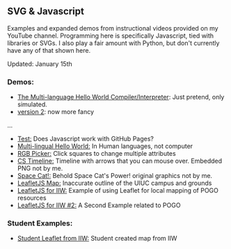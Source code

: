 ## SVG & Javascript

Examples and expanded demos from instructional videos provided on my YouTube channel. Programming here is specifically Javascript, tied with libraries or SVGs. I also play a fair amount with Python, but don't currently have any of that shown here.

Updated: January 15th

### Demos:

- [The Multi-language Hello World Compiler/Interpreter](https://webcraftie.github.io/SVG-JS-Demos/demos/compiler.html): Just pretend, only simulated.
- [version 2](https://webcraftie.github.io/SVG-JS-Demos/demos/compiler2.html): now more fancy

...
- [Test:](https://webcraftie.github.io/SVG-JS-Demos/demos/test.html) Does Javascript work with GitHub Pages?
- [Multi-lingual Hello World:](https://webcraftie.github.io/SVG-JS-Demos/demos/hello-world.html) In Human languages, not computer
- [RGB Picker:](https://webcraftie.github.io/SVG-JS-Demos/demos/RGB-Picker.html) Click squares to change multiple attributes
- [CS Timeline:](https://webcraftie.github.io/SVG-JS-Demos/demos/timeline.html) Timeline with arrows that you can mouse over. Embedded PNG not by me.
- [Space Cat!:](https://webcraftie.github.io/SVG-JS-Demos/demos/space-cat.html) Behold Space Cat's Power! original graphics not by me.
- [LeafletJS Map:](https://webcraftie.github.io/SVG-JS-Demos/demos/leaflet/readme.html) Inaccurate outline of the UIUC campus and grounds
- [LeafletJS for IIW:](https://webcraftie.github.io/SVG-JS-Demos/demos/leaflet-iiw/IIW-example-v2.html) Example of using Leaflet for local mapping of POGO resources
- [LeafletJS for IIW #2:](https://webcraftie.github.io/SVG-JS-Demos/demos/leaflet-iiw/IIW-example2.html) A Second Example related to POGO


### Student Examples:

- [Student Leaflet from IIW:](https://webcraftie.github.io/SVG-JS-Demos/demos/leaflet-student-example/Nathans-Map.html) Student created map from IIW
